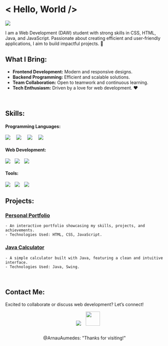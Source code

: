 <!--- about section start --->
# < Hello, World />
![](https://komarev.com/ghpvc/?username=ArnauAumedes&label=PROFILE+VIEWS)

I am a Web Development (DAW) student with strong skills in CSS, HTML, Java, and JavaScript. Passionate about creating efficient and user-friendly applications, I aim to build impactful projects. 🚀  

## What I Bring:
- **Frontend Development:** Modern and responsive designs.
- **Backend Programming:** Efficient and scalable solutions.
- **Team Collaboration:** Open to teamwork and continuous learning.  
- **Tech Enthusiasm:** Driven by a love for web development. ❤️  

<!--- about section end --->

<br>

<!---- skills ---->
## Skills:

#### Programming Languages:
<span style="margin-right: 15px;">
	<img src="https://img.shields.io/badge/java-%23ED8B00.svg?style=for-the-badge&logo=java&logoColor=white">
</span>
<span style="margin-right: 15px;">
	<img src="https://img.shields.io/badge/javascript-%23323330.svg?style=for-the-badge&logo=javascript&logoColor=%23F7DF1E">
</span>
<span style="margin-right: 15px;">
	<img src="https://img.shields.io/badge/html5-%23E34F26.svg?style=for-the-badge&logo=html5&logoColor=white">
</span>
<span style="margin-right: 15px;">
	<img src="https://img.shields.io/badge/css3-%231572B6.svg?style=for-the-badge&logo=css3&logoColor=white">
</span>

#### Web Development:
<span style="margin-right: 10px;">
    <img src="https://img.shields.io/badge/Frontend%20Development-blue?style=for-the-badge">
</span>
<span style="margin-right: 10px;">
    <img src="https://img.shields.io/badge/Backend%20Development-orange?style=for-the-badge">
</span>
<span style="margin-right: 10px;">
    <img src="https://img.shields.io/badge/Responsive%20Design-green?style=for-the-badge">
</span>

#### Tools:
<span style="margin-right: 10px;">
    <img src="https://img.shields.io/badge/Git-F05032?style=for-the-badge&logo=git&logoColor=white">
</span>
<span style="margin-right: 10px;">
    <img src="https://img.shields.io/badge/github-%23121011.svg?style=for-the-badge&logo=github&logoColor=white">
</span>
<span style="margin-right: 10px;">
    <img src="https://img.shields.io/badge/VSCode-007ACC?style=for-the-badge&logo=visual-studio-code&logoColor=white">
</span>

<br>

<!-----projects------>
## Projects:

### [Personal Portfolio](https://github.com/ArnauAumedes/portfolio)
	- An interactive portfolio showcasing my skills, projects, and achievements.
	- Technologies Used: HTML, CSS, JavaScript.

### [Java Calculator](https://github.com/ArnauAumedes/java-calculator)
	- A simple calculator built with Java, featuring a clean and intuitive interface.
	- Technologies Used: Java, Swing.
<!-----/projects-------->

<br>

<!--- contact list section start --->
## Contact Me:

Excited to collaborate or discuss web development? Let’s connect!  

<section align="center" style="margin-left: 10px; margin-bottom: 27px;">
	<a style="margin-left: 12px; text-decoration: none;" target="_blank" href="mailto:arnauaumedos@gmail.com">
		<img src="https://img.shields.io/badge/Gmail-D14836?style=for-the-badge&logo=gmail&logoColor=white">
	</a>
	<a style="margin-left: 12px; text-decoration: none;" target="_blank" href="https://github.com/ArnauAumedes">
		<img src="https://www.svgrepo.com/show/512317/github-142.svg" width="45px">
	</a>
</section>

<!--- contact list section end --->

<!--- outro section start --->
<div align="center" style="margin-top: 5px;">
@ArnauAumedes: "Thanks for visiting!"
</div>
<!--- outro section start --->
